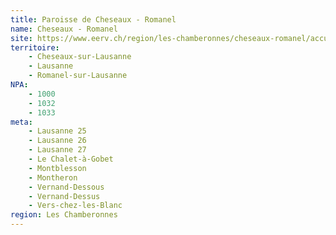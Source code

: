 ```yaml
---
title: Paroisse de Cheseaux - Romanel
name: Cheseaux - Romanel
site: https://www.eerv.ch/region/les-chamberonnes/cheseaux-romanel/accueil
territoire:
    - Cheseaux-sur-Lausanne
    - Lausanne
    - Romanel-sur-Lausanne
NPA:
    - 1000
    - 1032
    - 1033
meta:
    - Lausanne 25
    - Lausanne 26
    - Lausanne 27
    - Le Chalet-à-Gobet
    - Montblesson
    - Montheron
    - Vernand-Dessous
    - Vernand-Dessus
    - Vers-chez-les-Blanc
region: Les Chamberonnes
---
```

